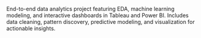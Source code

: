 End-to-end data analytics project featuring EDA, machine learning modeling, and interactive dashboards in Tableau and Power BI.
Includes data cleaning, pattern discovery, predictive modeling, and visualization for actionable insights.
